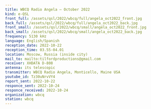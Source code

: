 ```yaml
---
title: WBCQ Radio Angela — October 2022
kind: e-QSL
front_full: /assets/qsl/2022/wbcq/full/angela_oct2022_front.jpg
back_full: /assets/qsl/2022/wbcq/full/angela_oct2022_back.jpg
front_small: /assets/qsl/2022/wbcq/small/angela_oct2022_front.jpg
back_small: /assets/qsl/2022/wbcq/small/angela_oct2022_back.jpg
frequency: 5130 kHz
language: English/Spanish
reception_date: 2022-10-22
reception_time: 03.55-04.01
location: Moscow, Russia (inside city)
mail_to: mailto:tilfordproductions@gmail.com
receiver: XHDATA D-808
antenna: its telescopic
transmitter: WBCQ Radio Angela, Monticello, Maine USA
youtube_id: Tz30uNrvVY4
report_sent: 2022-10-22
responce_sent: 2022-10-24
responce_received: 2022-10-24
organization: wbcq
station: wbcq
---
```

